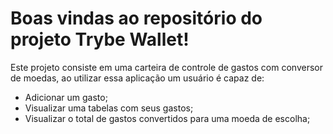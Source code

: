 # Boas vindas ao repositório do projeto Trybe Wallet!

Este projeto consiste em uma carteira de controle de gastos com conversor de moedas, ao utilizar essa aplicação um usuário é capaz de:
  - Adicionar um gasto;
  - Visualizar uma tabelas com seus gastos;
  - Visualizar o total de gastos convertidos para uma moeda de escolha;
